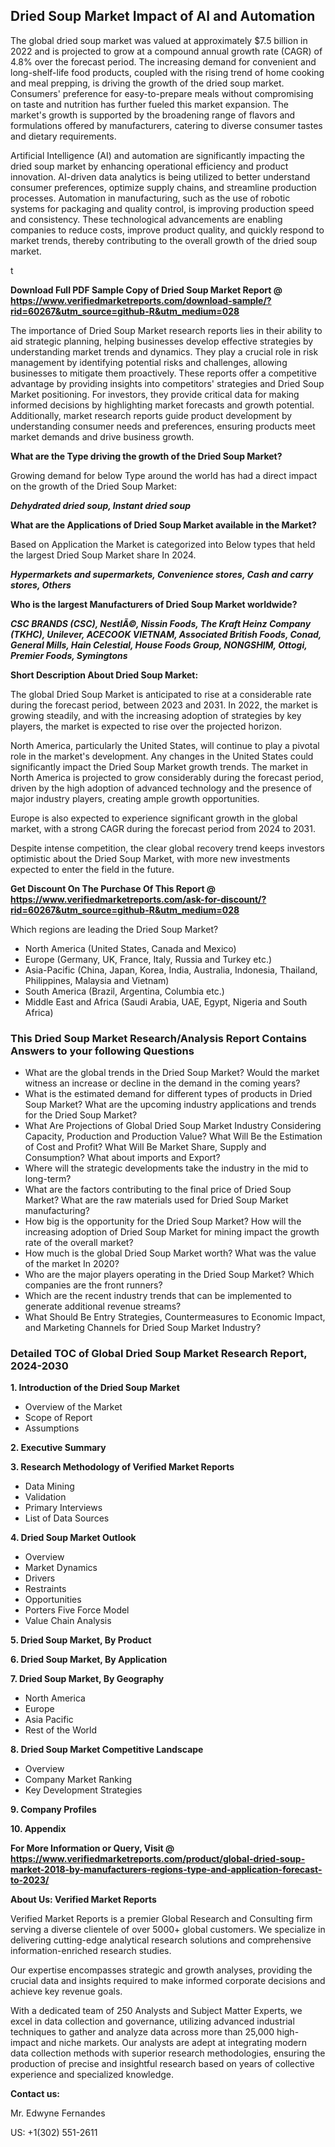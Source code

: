 <h2>Dried Soup Market Impact of AI and Automation</h2><p>The global dried soup market was valued at approximately $7.5 billion in 2022 and is projected to grow at a compound annual growth rate (CAGR) of 4.8% over the forecast period. The increasing demand for convenient and long-shelf-life food products, coupled with the rising trend of home cooking and meal prepping, is driving the growth of the dried soup market. Consumers' preference for easy-to-prepare meals without compromising on taste and nutrition has further fueled this market expansion. The market's growth is supported by the broadening range of flavors and formulations offered by manufacturers, catering to diverse consumer tastes and dietary requirements.</p><p>Artificial Intelligence (AI) and automation are significantly impacting the dried soup market by enhancing operational efficiency and product innovation. AI-driven data analytics is being utilized to better understand consumer preferences, optimize supply chains, and streamline production processes. Automation in manufacturing, such as the use of robotic systems for packaging and quality control, is improving production speed and consistency. These technological advancements are enabling companies to reduce costs, improve product quality, and quickly respond to market trends, thereby contributing to the overall growth of the dried soup market.</p>t</p><p id="" class=""><strong>Download Full PDF Sample Copy of Dried Soup Market Report @ <a href="https://www.verifiedmarketreports.com/download-sample/?rid=60267&utm_source=github-R&utm_medium=028" target="_blank">https://www.verifiedmarketreports.com/download-sample/?rid=60267&utm_source=github-R&utm_medium=028</a></strong></p><p>The importance of&nbsp;Dried Soup Market research reports lies in their ability to aid strategic planning, helping businesses develop effective strategies by understanding market trends and dynamics. They play a crucial role in risk management by identifying potential risks and challenges, allowing businesses to mitigate them proactively. These reports offer a competitive advantage by providing insights into competitors' strategies and Dried Soup Market positioning. For investors, they provide critical data for making informed decisions by highlighting market forecasts and growth potential. Additionally, market research reports guide product development by understanding consumer needs and preferences, ensuring products meet market demands and drive business growth.</p><p><strong>What are the&nbsp;Type driving the growth of the Dried Soup Market?</strong></p><p id="" class="">Growing demand for below Type around the world has had a direct impact on the growth of the Dried Soup Market:</p><em><strong>Dehydrated dried soup, Instant dried soup</strong></em></p><strong>What are the&nbsp;Applications&nbsp;of Dried Soup Market available in the Market?</strong></p><p id="" class="">Based on Application the Market is categorized into Below types that held the largest Dried Soup Market share In 2024.</p><em><strong>Hypermarkets and supermarkets, Convenience stores, Cash and carry stores, Others</strong></em></p><strong>Who is the largest Manufacturers of Dried Soup Market worldwide?</strong></p><p><em><strong>CSC BRANDS (CSC), NestlÃ©, Nissin Foods, The Kraft Heinz Company (TKHC), Unilever, ACECOOK VIETNAM, Associated British Foods, Conad, General Mills, Hain Celestial, House Foods Group, NONGSHIM, Ottogi, Premier Foods, Symingtons</strong></em></p><p id="" class=""><strong>Short Description About Dried Soup Market:</strong></p><p>The global Dried Soup Market is anticipated to rise at a considerable rate during the forecast period, between 2023 and 2031. In 2022, the market is growing steadily, and with the increasing adoption of strategies by key players, the market is expected to rise over the projected horizon.</p><p>North America, particularly the United States, will continue to play a pivotal role in the market's development. Any changes in the United States could significantly impact the Dried Soup Market growth trends. The market in North America is projected to grow considerably during the forecast period, driven by the high adoption of advanced technology and the presence of major industry players, creating ample growth opportunities.</p><p>Europe is also expected to experience significant growth in the global market, with a strong CAGR during the forecast period from 2024 to 2031.</p><p>Despite intense competition, the clear global recovery trend keeps investors optimistic about the Dried Soup Market, with more new investments expected to enter the field in the future.</p><p id="" class=""><strong>Get Discount On The Purchase Of This Report @ <a href="https://www.verifiedmarketreports.com/ask-for-discount/?rid=60267&utm_source=github-R&utm_medium=028" target="_blank">https://www.verifiedmarketreports.com/ask-for-discount/?rid=60267&utm_source=github-R&utm_medium=028</a></strong></p>Which regions are leading the Dried Soup Market?</p><ul><li>North America (United States, Canada and Mexico)</li><li>Europe (Germany, UK, France, Italy, Russia and Turkey etc.)</li><li>Asia-Pacific (China, Japan, Korea, India, Australia, Indonesia, Thailand, Philippines, Malaysia and Vietnam)</li><li>South America (Brazil, Argentina, Columbia etc.)</li><li>Middle East and Africa (Saudi Arabia, UAE, Egypt, Nigeria and South Africa)</li></ul><h3 id="" class="">This Dried Soup Market Research/Analysis Report Contains Answers to your following Questions</h3><ul><li>What are the global trends in the Dried Soup Market? Would the market witness an increase or decline in the demand in the coming years?</li><li>What is the estimated demand for different types of products in Dried Soup Market? What are the upcoming industry applications and trends for the Dried Soup Market?</li><li>What Are Projections of Global Dried Soup Market Industry Considering Capacity, Production and Production Value? What Will Be the Estimation of Cost and Profit? What Will Be Market Share, Supply and Consumption? What about imports and Export?</li><li>Where will the strategic developments take the industry in the mid to long-term?</li><li>What are the factors contributing to the final price of Dried Soup Market? What are the raw materials used for Dried Soup Market manufacturing?</li><li>How big is the opportunity for the Dried Soup Market? How will the increasing adoption of Dried Soup Market for mining impact the growth rate of the overall market?</li><li>How much is the global Dried Soup Market worth? What was the value of the market In 2020?</li><li>Who are the major players operating in the Dried Soup Market? Which companies are the front runners?</li><li>Which are the recent industry trends that can be implemented to generate additional revenue streams?</li><li>What Should Be Entry Strategies, Countermeasures to Economic Impact, and Marketing Channels for Dried Soup Market Industry?</li></ul><h3 id="" class="">Detailed TOC of Global Dried Soup Market Research Report, 2024-2030</h3><p id="" class=""><strong>1. Introduction of the Dried Soup Market</strong></p><ul><li>Overview of the Market</li><li>Scope of Report</li><li>Assumptions</li></ul><p id="" class=""><strong>2. Executive Summary</strong></p><p id="" class=""><strong>3. Research Methodology of Verified Market Reports</strong></p><ul><li>Data Mining</li><li>Validation</li><li>Primary Interviews</li><li>List of Data Sources</li></ul><p id="" class=""><strong>4. Dried Soup Market Outlook</strong></p><ul><li>Overview</li><li>Market Dynamics</li><li>Drivers</li><li>Restraints</li><li>Opportunities</li><li>Porters Five Force Model</li><li>Value Chain Analysis</li></ul><p id="" class=""><strong>5. Dried Soup Market, By Product</strong></p><p id="" class=""><strong>6. Dried Soup Market, By Application</strong></p><p id="" class=""><strong>7. Dried Soup Market, By Geography</strong></p><ul><li>North America</li><li>Europe</li><li>Asia Pacific</li><li>Rest of the World</li></ul><p id="" class=""><strong>8. Dried Soup Market Competitive Landscape</strong></p><ul><li>Overview</li><li>Company Market Ranking</li><li>Key Development Strategies</li></ul><p id="" class=""><strong>9. Company Profiles</strong></p><p id="" class=""><strong>10. Appendix</strong></p><p id="" class=""><strong>For More Information or Query, Visit @ <a href="https://www.verifiedmarketreports.com/product/global-dried-soup-market-2018-by-manufacturers-regions-type-and-application-forecast-to-2023/" target="_blank">https://www.verifiedmarketreports.com/product/global-dried-soup-market-2018-by-manufacturers-regions-type-and-application-forecast-to-2023/</a></strong></p><p id="" class=""><strong>About Us: Verified Market Reports</strong></p><p id="" class="">Verified Market Reports is a premier Global Research and Consulting firm serving a diverse clientele of over 5000+ global customers. We specialize in delivering cutting-edge analytical research solutions and comprehensive information-enriched research studies.</p><p id="" class="">Our expertise encompasses strategic and growth analyses, providing the crucial data and insights required to make informed corporate decisions and achieve key revenue goals.</p><p id="" class="">With a dedicated team of 250 Analysts and Subject Matter Experts, we excel in data collection and governance, utilizing advanced industrial techniques to gather and analyze data across more than 25,000 high-impact and niche markets. Our analysts are adept at integrating modern data collection methods with superior research methodologies, ensuring the production of precise and insightful research based on years of collective experience and specialized knowledge.</p><p id="" class=""><strong>Contact us:</strong></p><p id="" class="">Mr. Edwyne Fernandes</p><p id="" class="">US: +1(302) 551-2611</p>